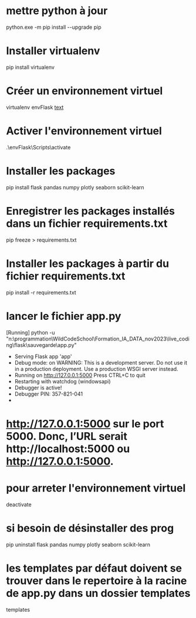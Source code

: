 # mettre python à jour
python.exe -m pip install --upgrade pip

# Installer virtualenv
pip install virtualenv

# Créer un environnement virtuel
virtualenv envFlask
[text](../../../../../../WildCodeSchool/Formation_IA_DATA_nov2023/Projets/Projet2_NetFlix/Django/lancement_envi_virtuel_django.md)
# Activer l'environnement virtuel
.\envFlask\Scripts\activate

# Installer les packages
pip install flask pandas numpy plotly seaborn scikit-learn

# Enregistrer les packages installés dans un fichier requirements.txt
pip freeze > requirements.txt

# Installer les packages à partir du fichier requirements.txt
pip install -r requirements.txt


# lancer le fichier app.py
[Running] python -u "n:\programmation\WildCodeSchool\Formation_IA_DATA_nov2023\live_coding\flask\sauvegarde\app.py"
 * Serving Flask app 'app'
 * Debug mode: on
WARNING: This is a development server. Do not use it in a production deployment. Use a production WSGI server instead.
 * Running on http://127.0.0.1:5000
Press CTRL+C to quit
 * Restarting with watchdog (windowsapi)
 * Debugger is active!
 * Debugger PIN: 357-821-041
 *

# http://127.0.0.1:5000 sur le port 5000. Donc, l’URL serait http://localhost:5000 ou http://127.0.0.1:5000.

# pour arreter l'environnement virtuel
deactivate

# si besoin de désinstaller des prog
pip uninstall flask pandas numpy plotly seaborn scikit-learn

#  les templates par défaut doivent se trouver dans le repertoire à la racine de app.py dans un dossier templates
templates
